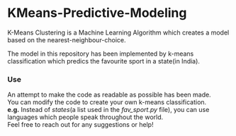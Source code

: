 # KMeans-Predictive-Modeling
K-Means Clustering is a Machine Learning Algorithm which creates a model based on the nearest-neighbour-choice. </br>

The model in this repository has been implemented by k-means classification which predics the favourite sport in a state(in India).</br>

### Use
An attempt to make the code as readable as possible has been made. <br>
You can modify the code to create your own k-means classification.</br>
**e.g.** Instead of *states*(a list used in the *fav_sport.py* file), you can use languages which people speak throughout the world.</br>
Feel free to reach out for any suggestions or help!

